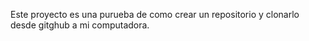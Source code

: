 Este proyecto es una purueba de como crear un repositorio y clonarlo desde gitghub a mi computadora.
